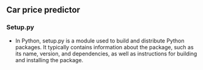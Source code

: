 ## Car price predictor

### Setup.py

- In Python, setup.py is a module used to build and distribute Python packages. It typically contains information about the package, such as its name, version, and dependencies, as well as instructions for building and installing the package.